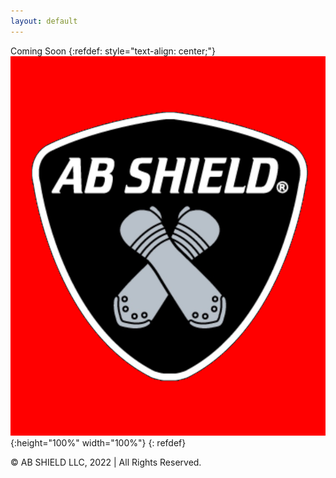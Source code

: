 ```yaml
---
layout: default
---
```

Coming Soon
{:refdef: style="text-align: center;"}
![logo](logo_red.png){:height="100%" width="100%"}
{: refdef}


<p>&copy; AB SHIELD LLC, 2022 | All Rights Reserved. </p>
